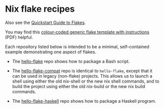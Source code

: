 # Nix flake recipes

Also see the [Quickstart Guide to Flakes](https://github.com/mhwombat/nix-for-numbskulls/blob/main/flakes.md).

You may find this [colour-coded generic flake template with instructions](flake-recipes/generic.pdf) (PDF) helpful.

Each repository listed below is intended to be a minimal, self-contained example demonstrating one aspect of flakes.

- The [hello-flake](https://codeberg.org/mhwombat/hello-flake) repo
  shows how to package a Bash script.

- The [hello-flake-compat](https://codeberg.org/mhwombat/hello-flake-compat) repo
  is identical to `hello-flake`, except that it can be used in legacy (non-flake) projects.
  This allows us to launch a shell using either the old nix-shell or the new nix shell commands,
  and to build the project using either the old nix-build or the new nix build commands.

- The [hello-flake-haskell](https://codeberg.org/mhwombat/hello-flake-haskell) repo
  shows how to package a Haskell program.
